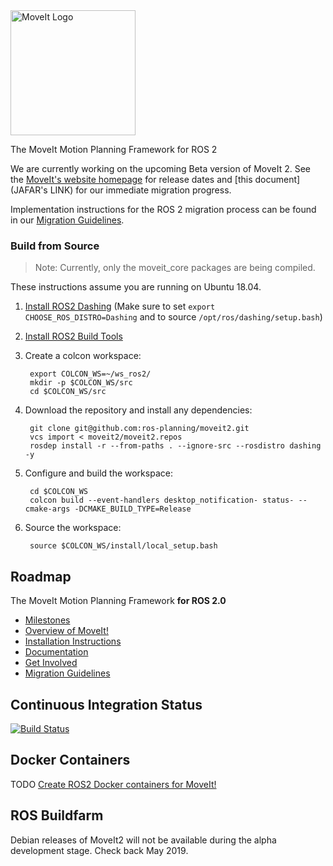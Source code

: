<img src="http://moveit.ros.org/assets/images/moveit2_logo_black.png" alt="MoveIt Logo" width="200"/>

The MoveIt Motion Planning Framework for ROS 2

We are currently working on the upcoming Beta version of MoveIt 2.
See the [MoveIt's website homepage](https://moveit.ros.org) for release dates and [this document](JAFAR's LINK) for our immediate migration progress.

Implementation instructions for the ROS 2 migration process can be found in our [Migration Guidelines](docs/MIGRATION_GUIDE.md).

### Build from Source

> Note: Currently, only the moveit\_core packages are being compiled.

These instructions assume you are running on Ubuntu 18.04.

1. [Install ROS2 Dashing](https://index.ros.org/doc/ros2/Installation/Linux-Install-Debians/) (Make sure to set `export CHOOSE_ROS_DISTRO=Dashing` and to source `/opt/ros/dashing/setup.bash`)

1. [Install ROS2 Build Tools](https://index.ros.org/doc/ros2/Installation/Linux-Development-Setup/#install-development-tools-and-ros-tools)

1. Create a colcon workspace:

        export COLCON_WS=~/ws_ros2/
        mkdir -p $COLCON_WS/src
        cd $COLCON_WS/src

1. Download the repository and install any dependencies:

        git clone git@github.com:ros-planning/moveit2.git
        vcs import < moveit2/moveit2.repos
        rosdep install -r --from-paths . --ignore-src --rosdistro dashing -y

1. Configure and build the workspace:

        cd $COLCON_WS
        colcon build --event-handlers desktop_notification- status- --cmake-args -DCMAKE_BUILD_TYPE=Release

1. Source the workspace:

        source $COLCON_WS/install/local_setup.bash


## Roadmap
The MoveIt Motion Planning Framework **for ROS 2.0**

- [Milestones](#milestones)
- [Overview of MoveIt!](http://moveit.ros.org)
- [Installation Instructions](http://moveit.ros.org/install/)
- [Documentation](http://moveit.ros.org/documentation/)
- [Get Involved](http://moveit.ros.org/documentation/contributing/)
- [Migration Guidelines](docs/MIGRATION_GUIDE.md)


## Continuous Integration Status

[![Build Status](https://travis-ci.org/ros-planning/moveit2.svg?branch=master)](https://travis-ci.org/ros-planning/moveit2)

## Docker Containers

TODO [Create ROS2 Docker containers for MoveIt!](https://github.com/ros-planning/moveit2/issues/15)

## ROS Buildfarm

Debian releases of MoveIt2 will not be available during the alpha development stage. Check back May 2019.
